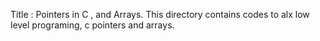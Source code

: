 Title : Pointers in C , and Arrays.
This directory contains codes to alx low level programing, 
c pointers  and arrays.
